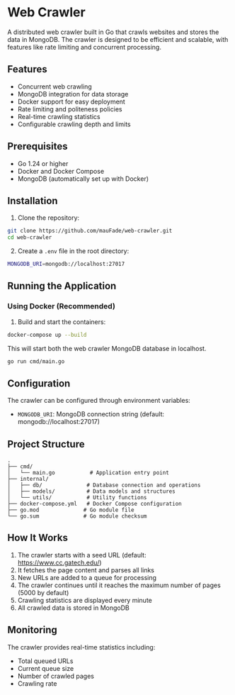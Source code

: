# Web Crawler

A distributed web crawler built in Go that crawls websites and stores the data in MongoDB. The crawler is designed to be efficient and scalable, with features like rate limiting and concurrent processing.

## Features

- Concurrent web crawling
- MongoDB integration for data storage
- Docker support for easy deployment
- Rate limiting and politeness policies
- Real-time crawling statistics
- Configurable crawling depth and limits

## Prerequisites

- Go 1.24 or higher
- Docker and Docker Compose
- MongoDB (automatically set up with Docker)

## Installation

1. Clone the repository:

```bash
git clone https://github.com/mauFade/web-crawler.git
cd web-crawler
```

2. Create a `.env` file in the root directory:

```bash
MONGODB_URI=mongodb://localhost:27017
```

## Running the Application

### Using Docker (Recommended)

1. Build and start the containers:

```bash
docker-compose up --build
```

This will start both the web crawler MongoDB database in localhost.

```bash
go run cmd/main.go
```

## Configuration

The crawler can be configured through environment variables:

- `MONGODB_URI`: MongoDB connection string (default: mongodb://localhost:27017)

## Project Structure

```
.
├── cmd/
│   └── main.go           # Application entry point
├── internal/
│   ├── db/              # Database connection and operations
│   ├── models/          # Data models and structures
│   └── utils/           # Utility functions
├── docker-compose.yml   # Docker Compose configuration
├── go.mod              # Go module file
└── go.sum              # Go module checksum
```

## How It Works

1. The crawler starts with a seed URL (default: https://www.cc.gatech.edu/)
2. It fetches the page content and parses all links
3. New URLs are added to a queue for processing
4. The crawler continues until it reaches the maximum number of pages (5000 by default)
5. Crawling statistics are displayed every minute
6. All crawled data is stored in MongoDB

## Monitoring

The crawler provides real-time statistics including:

- Total queued URLs
- Current queue size
- Number of crawled pages
- Crawling rate
